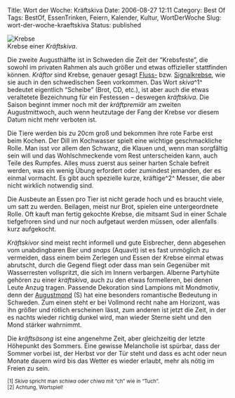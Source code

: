 Title: Wort der Woche: Kräftskiva
Date: 2006-08-27 12:11
Category: Best Of
Tags: BestOf, EssenTrinken, Feiern, Kalender, Kultur, WortDerWoche
Slug: wort-der-woche-kraeftskiva
Status: published

<div class="figure right">

![Krebse](/pic/kraftor.jpg)  
Krebse einer *Kräftskiva*.

</div>

Die zweite Augusthälfte ist in Schweden die Zeit der “Krebsfeste”, die
sowohl im privaten Rahmen als auch größer und etwas offizieller
stattfinden können. *Kräftor* sind Krebse, genauer gesagt
[Fluss-](http://de.wikipedia.org/wiki/Flusskrebs) bzw.
[Signalkrebse](http://de.wikipedia.org/wiki/Signalkrebs), wie sie auch
in den schwedischen Seen vorkommen. Das Wort *skiva*^1^ bedeutet
eigentlich “Scheibe” (Brot, CD, etc.), ist aber auch die etwas
veraltetete Bezeichnung für ein Festessen – deswegen *kräftskiva*. Die
Saison beginnt immer noch mit der *kräftpremiär* am zweiten
Augustmittwoch, auch wenn heutzutage der Fang der Krebse vor diesem
Datum nicht mehr verboten ist.

Die Tiere werden bis zu 20cm groß und bekommen ihre rote Farbe erst beim
Kochen. Der Dill im Kochwasser spielt eine wichtige geschmackliche
Rolle. Man isst vor allem den Schwanz, die Klauen und, wenn man
sorgfältig sein will und das Wohlschmeckende vom Rest unterscheiden
kann, auch Teile des Rumpfes. Alles muss zuerst aus seiner harten Schale
befreit werden, was ein wenig Übung erfordert oder zumindest jemanden,
der es einmal vormacht. Es gibt auch spezielle kurze, kräftige^2^
Messer, die aber nicht wirklich notwendig sind.

Die Ausbeute an Essen pro Tier ist nicht gerade hoch und es braucht
viele, um satt zu werden. Beilagen, meist nur Brot, spielen eine
untergeordnete Rolle. Oft kauft man fertig gekochte Krebse, die mitsamt
Sud in einer Schale tiefgefroren sind und nur noch aufgetaut werden
müssen, oder allenfalls kurz aufgekocht.

*Kräftskivor* sind meist recht informell und gute Eisbrecher, denn
abgesehen vom unabdingbaren Bier und *snaps* (Aquavit) ist es fast
unmöglich zu vermeiden, dass einem beim Zerlegen und Essen der Krebse
einmal etwas abrutscht, durch die Gegend fliegt oder dass man sein
Gegenüber mit Wasserresten vollspritzt, die sich im Innern verbargen.
Alberne Partyhüte gehören zu einer *kräftskiva*, auch zu den etwas
formelleren, bei denen Leute Anzug tragen. Passende Dekoration sind
Lampions mit Mondmotiv, denn der
[Augustmond](http://www.fof.se/?id=05659a) (S) hat eine besonders
romantische Bedeutung in Schweden. Zum einen steht er bei Vollmond recht
nahe am Horizont, was ihn größer und rötlich erscheinen lässt, zum
anderen ist jetzt die Zeit, in der es nachts wieder richtig dunkel wird,
man wieder Sterne sieht und den Mond stärker wahrnimmt.

Die *kräftsäsong* ist eine angenehme Zeit, aber gleichzeitig der letzte
Höhepunkt des Sommers. Eine gewisse Melancholie ist spürbar, dass der
Sommer vorbei ist, der Herbst vor der Tür steht und dass es acht oder
neun Monate dauern wird bis das Wetter es wieder erlaubt, mehr als nötig
im Freien zu sein.

<small>[1] *Skiva* spricht man *schiwa* oder *chiwa* mit “ch” wie in
“Tuch”.  
[2] Achtung, Wortspiel!</small>

